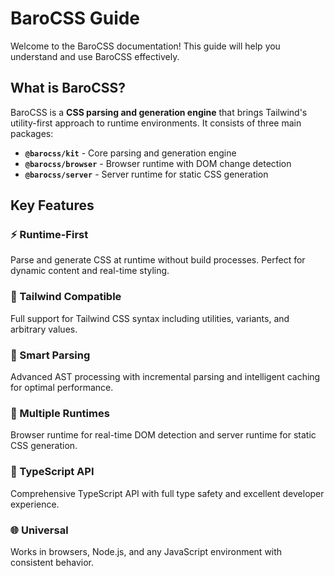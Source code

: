 # BaroCSS Guide

Welcome to the BaroCSS documentation! This guide will help you understand and use BaroCSS effectively.

## What is BaroCSS?

BaroCSS is a **CSS parsing and generation engine** that brings Tailwind's utility-first approach to runtime environments. It consists of three main packages:

- **`@barocss/kit`** - Core parsing and generation engine
- **`@barocss/browser`** - Browser runtime with DOM change detection  
- **`@barocss/server`** - Server runtime for static CSS generation

## Key Features

### ⚡ Runtime-First
Parse and generate CSS at runtime without build processes. Perfect for dynamic content and real-time styling.

### 🎯 Tailwind Compatible
Full support for Tailwind CSS syntax including utilities, variants, and arbitrary values.

### 🧠 Smart Parsing
Advanced AST processing with incremental parsing and intelligent caching for optimal performance.

### 🚀 Multiple Runtimes
Browser runtime for real-time DOM detection and server runtime for static CSS generation.

### 🔧 TypeScript API
Comprehensive TypeScript API with full type safety and excellent developer experience.

### 🌐 Universal
Works in browsers, Node.js, and any JavaScript environment with consistent behavior.